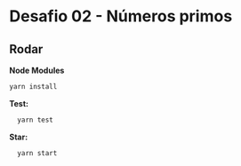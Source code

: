 # Desafio 02 - Números primos

## Rodar

**Node Modules**
```bash
yarn install
```

**Test:**
```bash
  yarn test
```

**Star:** 
```bash
  yarn start
```